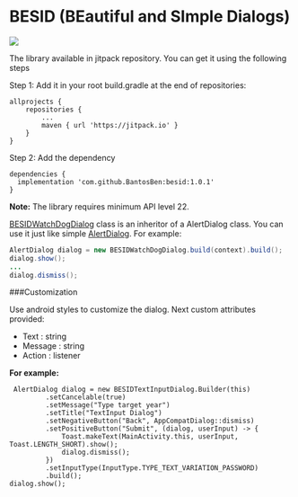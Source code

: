 # BESID (BEautiful and SImple Dialogs)
[![](https://jitpack.io/v/BantosBen/besid.svg)](https://jitpack.io/#BantosBen/besid)

The library available in jitpack repository. You can get it using the following steps

Step 1: Add it in your root build.gradle at the end of repositories:
```
allprojects {
	repositories {
		...
		maven { url 'https://jitpack.io' }
	}
}
```
Step 2: Add the dependency
``` 
dependencies {
  implementation 'com.github.BantosBen:besid:1.0.1'
}
```
**Note:** The library requires minimum API level 22.

[BESIDWatchDogDialog](https://github.com/BantosBen/besid/blob/main/besid/src/main/java/com/sanj/besid/watchDog/BESIDWatchDogDialog.java) class is an inheritor of a AlertDialog class. You can use it just like simple [AlertDialog](http://developer.android.com/reference/android/app/AlertDialog.html). For example:
```java
AlertDialog dialog = new BESIDWatchDogDialog.build(context).build();
dialog.show();
...
dialog.dismiss();
```
###Customization

Use android styles to customize the dialog.
Next custom attributes provided:
* Text : string
* Message : string
* Action : listener

**For example:**
```
 AlertDialog dialog = new BESIDTextInputDialog.Builder(this)
         .setCancelable(true)
         .setMessage("Type target year")
         .setTitle("TextInput Dialog")
         .setNegativeButton("Back", AppCompatDialog::dismiss)
         .setPositiveButton("Submit", (dialog, userInput) -> {
             Toast.makeText(MainActivity.this, userInput, Toast.LENGTH_SHORT).show();
             dialog.dismiss();
         })
         .setInputType(InputType.TYPE_TEXT_VARIATION_PASSWORD)
         .build();
dialog.show();
```
